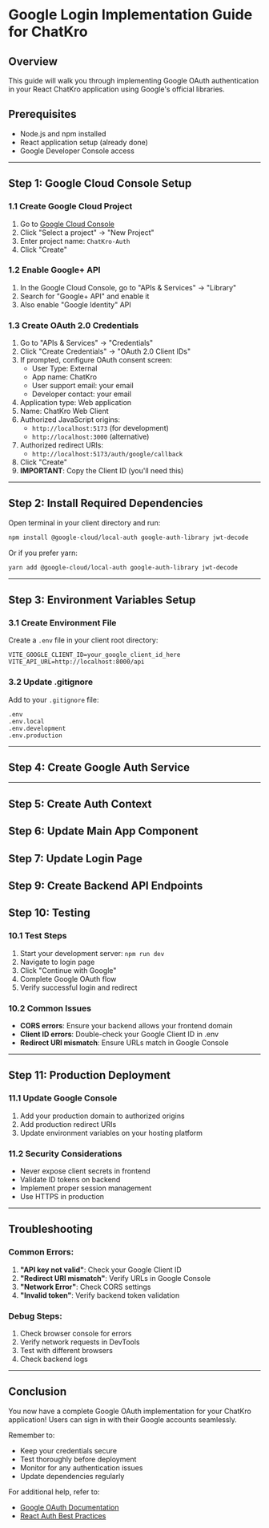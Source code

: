 # Google Login Implementation Guide for ChatKro

## Overview
This guide will walk you through implementing Google OAuth authentication in your React ChatKro application using Google's official libraries.

## Prerequisites
- Node.js and npm installed
- React application setup (already done)
- Google Developer Console access

---

## Step 1: Google Cloud Console Setup

### 1.1 Create Google Cloud Project
1. Go to [Google Cloud Console](https://console.cloud.google.com/)
2. Click "Select a project" → "New Project"
3. Enter project name: `ChatKro-Auth`
4. Click "Create"

### 1.2 Enable Google+ API
1. In the Google Cloud Console, go to "APIs & Services" → "Library"
2. Search for "Google+ API" and enable it
3. Also enable "Google Identity" API

### 1.3 Create OAuth 2.0 Credentials
1. Go to "APIs & Services" → "Credentials"
2. Click "Create Credentials" → "OAuth 2.0 Client IDs"
3. If prompted, configure OAuth consent screen:
   - User Type: External
   - App name: ChatKro
   - User support email: your email
   - Developer contact: your email
4. Application type: Web application
5. Name: ChatKro Web Client
6. Authorized JavaScript origins:
   - `http://localhost:5173` (for development)
   - `http://localhost:3000` (alternative)
7. Authorized redirect URIs:
   - `http://localhost:5173/auth/google/callback`
8. Click "Create"
9. **IMPORTANT**: Copy the Client ID (you'll need this)

---

## Step 2: Install Required Dependencies

Open terminal in your client directory and run:

```bash
npm install @google-cloud/local-auth google-auth-library jwt-decode
```

Or if you prefer yarn:

```bash
yarn add @google-cloud/local-auth google-auth-library jwt-decode
```

---

## Step 3: Environment Variables Setup

### 3.1 Create Environment File
Create a `.env` file in your client root directory:

```env
VITE_GOOGLE_CLIENT_ID=your_google_client_id_here
VITE_API_URL=http://localhost:8000/api
```

### 3.2 Update .gitignore
Add to your `.gitignore` file:
```
.env
.env.local
.env.development
.env.production
```

---

## Step 4: Create Google Auth Service

---

## Step 5: Create Auth Context


## Step 6: Update Main App Component

## Step 7: Update Login Page

## Step 9: Create Backend API Endpoints

## Step 10: Testing

### 10.1 Test Steps
1. Start your development server: `npm run dev`
2. Navigate to login page
3. Click "Continue with Google"
4. Complete Google OAuth flow
5. Verify successful login and redirect

### 10.2 Common Issues
- **CORS errors**: Ensure your backend allows your frontend domain
- **Client ID errors**: Double-check your Google Client ID in .env
- **Redirect URI mismatch**: Ensure URLs match in Google Console

---

## Step 11: Production Deployment

### 11.1 Update Google Console
1. Add your production domain to authorized origins
2. Add production redirect URIs
3. Update environment variables on your hosting platform

### 11.2 Security Considerations
- Never expose client secrets in frontend
- Validate ID tokens on backend
- Implement proper session management
- Use HTTPS in production

---

## Troubleshooting

### Common Errors:
1. **"API key not valid"**: Check your Google Client ID
2. **"Redirect URI mismatch"**: Verify URLs in Google Console
3. **"Network Error"**: Check CORS settings
4. **"Invalid token"**: Verify backend token validation

### Debug Steps:
1. Check browser console for errors
2. Verify network requests in DevTools
3. Test with different browsers
4. Check backend logs

---

## Conclusion

You now have a complete Google OAuth implementation for your ChatKro application! Users can sign in with their Google accounts seamlessly.

Remember to:
- Keep your credentials secure
- Test thoroughly before deployment
- Monitor for any authentication issues
- Update dependencies regularly

For additional help, refer to:
- [Google OAuth Documentation](https://developers.google.com/identity/oauth2/web/guides/overview)
- [React Auth Best Practices](https://react.dev/reference/react/useContext)